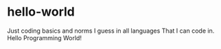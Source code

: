 # hello-world
Just coding basics and norms I guess in all languages 
That I can code in. Hello Programming World!
